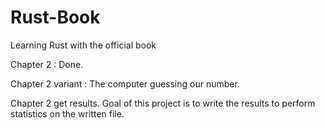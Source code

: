 # Rust-Book
 Learning Rust with the official book


Chapter 2 : Done.


Chapter 2 variant : The computer guessing our number.

Chapter 2 get results. Goal of this project is to write the results to perform statistics on the written file.